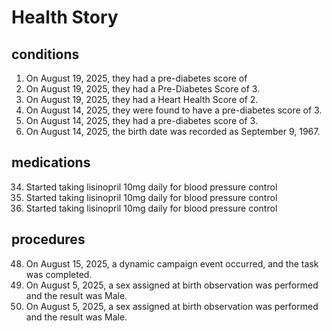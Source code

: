 # Health Story

## conditions
1. On August 19, 2025, they had a pre-diabetes score of
2. On August 19, 2025, they had a Pre-Diabetes Score of 3.
3. On August 19, 2025, they had a Heart Health Score of 2.
4. On August 14, 2025, they were found to have a pre-diabetes score of 3.
5. On August 14, 2025, they had a pre-diabetes score of 3.
6. On August 14, 2025, the birth date was recorded as September 9, 1967.

## medications
34. Started taking lisinopril 10mg daily for blood pressure control
35. Started taking lisinopril 10mg daily for blood pressure control
36. Started taking lisinopril 10mg daily for blood pressure control

## procedures
48. On August 15, 2025, a dynamic campaign event occurred, and the task was completed.
49. On August 5, 2025, a sex assigned at birth observation was performed and the result was Male.
50. On August 5, 2025, a sex assigned at birth observation was performed and the result was Male.
